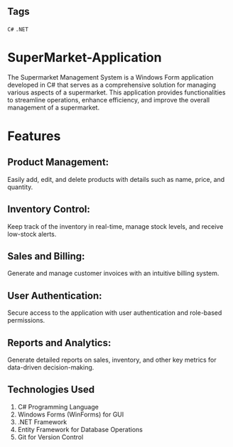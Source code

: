 ## Tags

`C#` `.NET`
# SuperMarket-Application
The Supermarket Management System is a Windows Form application developed in C# that serves as a comprehensive solution for managing various aspects of a supermarket. This application provides functionalities to streamline operations, enhance efficiency, and improve the overall management of a supermarket.
# Features
<H2>Product Management:</H2>
Easily add, edit, and delete products with details such as name, price, and quantity.
<H2>Inventory Control:</H2>
Keep track of the inventory in real-time, manage stock levels, and receive low-stock alerts.
<H2>Sales and Billing:</H2>
Generate and manage customer invoices with an intuitive billing system.
<H2>User Authentication:</H2>
Secure access to the application with user authentication and role-based permissions.
<H2>Reports and Analytics:</H2>
Generate detailed reports on sales, inventory, and other key metrics for data-driven decision-making.
<H2>Technologies Used</H2>
<ol>
<li>C# Programming Language</li>
<li>Windows Forms (WinForms) for GUI</li>
<li>.NET Framework</li>
<li>Entity Framework for Database Operations</li>
<li>Git for Version Control</li>
</ol>
